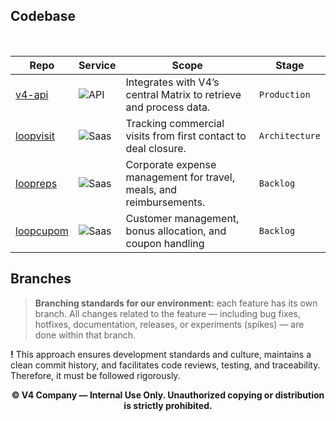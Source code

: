 ## Codebase 
<br>

| Repo | Service | Scope | Stage |
|------|---------|-------|-------|
| [v4-api](https://github.com/NK/v4-main) | ![API](https://img.shields.io/badge/Services-API-blue) | Integrates with V4’s central Matrix to retrieve and process data. | `Production` |
| [loopvisit](https://github.com/NK/v4-main) | ![Saas](https://img.shields.io/badge/Services-SaaS-red) | Tracking commercial visits from first contact to deal closure. | `Architecture` |
| [loopreps](https://github.com/NK/v4-main) | ![Saas](https://img.shields.io/badge/Services-SaaS-red) | Corporate expense management for travel, meals, and reimbursements. | `Backlog` |
| [loopcupom](https://github.com/NK/v4-main) | ![Saas](https://img.shields.io/badge/Services-SaaS-red) | Customer management, bonus allocation, and coupon handling | `Backlog` |

## Branches

> **Branching standards for our environment:** each feature has its own branch. All changes related to the feature — including bug fixes, hotfixes, documentation, releases, or experiments (spikes) — are done within that branch.

**!** This approach ensures development standards and culture, maintains a clean commit history, and facilitates code reviews, testing, and traceability. Therefore, it must be followed rigorously.


<p align="center" style="font-weight: bold">
© V4 Company — Internal Use Only. Unauthorized copying or distribution is strictly prohibited.
</p>

